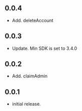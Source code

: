 ## 0.0.4
* Add. deleteAccount

## 0.0.3
* Update. Min SDK is set to 3.4.0


## 0.0.2
* Add. claimAdmin

## 0.0.1
* initial release.
